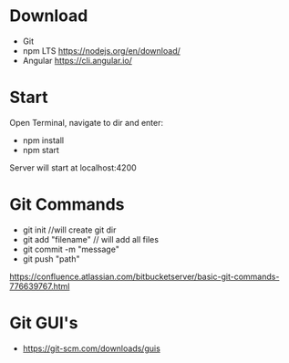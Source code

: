 # Download

- Git 
- npm LTS https://nodejs.org/en/download/
- Angular https://cli.angular.io/


# Start
Open Terminal, navigate to dir and enter:

- npm install
- npm start

Server will start at localhost:4200


# Git Commands

- git init //will create git dir
- git add "filename" // will add all files
- git commit -m "message" 
- git push "path"

 https://confluence.atlassian.com/bitbucketserver/basic-git-commands-776639767.html

# Git GUI's

- https://git-scm.com/downloads/guis


